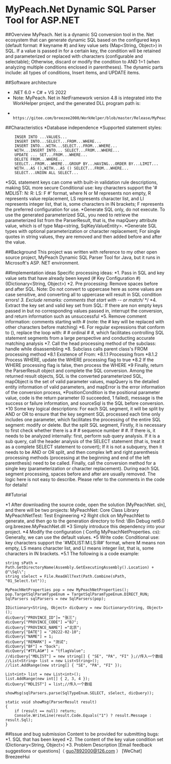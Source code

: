 # MyPeach.Net Dynamic SQL Parser Tool for ASP.NET

##Overview
MyPeach. Net is a dynamic SQ conversion tool in the. Net ecosystem that can generate dynamic SQL based on the configured keys (default format: # keyname #) and key value sets (Map<String, Object>) in SQL.
If a value is passed in for a certain key, the condition will be retained and parameterized or replaced with characters (configurable and selectable); Otherwise, discard or modify the condition to AND 1=1 (when analyzing multiple conditions enclosed in parentheses).
The dynamic parts include: all types of conditions, Insert items, and UPDATE items.

##Software architecture
 * .NET 6.0 + C# + VS 2022
 *    Note: MyPeach. Net in NetFramework version 4.8 is integrated into the WorkHelper project, and the generated DLL program path is:
 *      https://gitee.com/breezee2000/WorkHelper/blob/master/Release/MyPeach.Net.dll
##Characteristics
*Database independence
*Supported statement styles:
```
    INSER INTO ...VALUES... 
    INSERT INTO...SELECT...FROM...WHERE... 
    INSERT INTO...WITH...SELECT...FROM...WHERE... 
    WITH...INSERT INTO... SELECT...FROM...WHERE... 
    UPDATE ... SET...FROM...WHERE...  
    DELETE FROM...WHERE...  
    SEELCT...FROM...WHERE...GROUP BY...HAVING...ORDER BY...LIMIT...  
    WITH...AS (),WITH...AS () SELECT...FROM...WHERE...
    SELECT...UNION ALL SELECT... 
```
*SQL statement keys can come with built-in validation rule descriptions, making SQL more secure
Conditional use: key characters support the '# MDLIST: N: R: LS: F #' format, where N or M represents non empty, R represents value replacement, LS represents character list, and LI represents integer list, that is, some characters in IN brackets; F represents the preferred configuration for use.
*Generate SQL only, do not execute. To use the generated parameterized SQL, you need to retrieve the parameterized list from the ParserResult, that is, the mapQuery attribute value, which is of type Map<string, SqlKeyValueEntity>.
*Generate SQL types with optional parameterization or character replacement; For single quotes in string values, they are removed and then added before and after the value.

##Background
This project was written with reference to my other open source project, MyPeach Dynamic SQL Parser Tool for Java, but it runs in Microsoft's ASP. NET environment.

##Implementation ideas
Specific processing ideas:
*1. Pass in SQL and key value sets that have already been keyed (# Key Configuration #) (IDictionary<String, Object>)
*2. Pre processing: Remove spaces before and after SQL. Note: Do not convert to uppercase here as some values are case sensitive, and converting all to uppercase will result in SQL condition errors!
*3. Exclude remarks: comments that start with -- or match/* */
*4. Extract the key set and valid key set from SQL: If there are non empty keys passed in but no corresponding values passed in, interrupt the conversion, and return information such as unsuccessful
*5. Remove comment information: comments starting with # (note: the # key will be replaced with other characters before matching)
*6. For regular expressions that conform to (), replace the loop with: # # ordinal # #, which facilitates controlling SQL statement segments from a large perspective and conducting accurate matching analysis
*7. Call the head processing method of the subclass: handle while disassembling
*8. Subclass calls parent class's FROM processing method
*8.1 Existence of From:
*8.1.1 Processing from
*8.1.2 Process WHERE, update the WHERE processing flag to true
*8.2 If the WHERE processing flag is false, then process the WHERE
*9 Finally, return the ParserResult object and complete the SQL conversion. Among the returned result objects, SQL is the converted parameterized SQL, mapObject is the set of valid parameter values, mapQuery is the detailed entity information of valid parameters, and mapError is the error information of the conversion process,
*PositionCondition is the positional parameter value, code is the return parameter (0 succeeded, 1 failed), message is the success or failure information, and sourceSql is the SQL before conversion.
*10 Some key logical descriptions:
For each SQL segment, it will be split by AND or OR to ensure that the key segment SQL processed each time only includes one parameter, which facilitates the processing of the entire SQL segment: modify or delete. But the split SQL segment,
Firstly, it is necessary to first check whether there is a # # sequence number # #. If there is, it needs to be analyzed internally: first, perform sub query analysis. If it is a sub query, call the header analysis of the SELECT statement (that is, treat it as a complete SELECT statement to convert);
If it is not a subquery, then it needs to be AND or OR split, and then complex left and right parenthesis processing methods (processing at the beginning and end of the left parenthesis) need to be called. Finally, call the conversion method for a single key (parameterization or character replacement).
During each SQL segment processing, spaces before and after are usually removed. The logic here is not easy to describe. Please refer to the comments in the code for details!

##Tutorial

*1 After downloading the source code, open the solution [MyPeachNet. sln], and there will be two projects:
MyPeachNet: Core Class Library
MyPeachNetTest: Test Engineering
*2 Right click on MyPeachNet to generate, and then go to the generation directory to find:
\Bin Debug net6.0 org.breezee.MyPeachNet.dll
*3 Simply introduce this dependency into your project.
*4 Modify the configuration ( Config MyPeachNetProperties. cs): Generally, we can use the default values.
*5 Write code:
Conditional use: key characters support the '#MDLIST:M:LS:R#' format, where M means non empty, LS means character list, and LI means integer list, that is, some characters in IN brackets.
*5.1 The following is a code example:
```
string sPath = Path.GetDirectoryName(Assembly.GetExecutingAssembly().Location) + @"\Sql\";
string sSelect = File.ReadAllText(Path.Combine(sPath, "01_Select.txt"));

MyPeachNetProperties pop = new MyPeachNetProperties();
pop.TargetSqlParamTypeEnum = TargetSqlParamTypeEnum.DIRECT_RUN;
SqlParsers sqlParsers = new SqlParsers(pop);

IDictionary<String, Object> dicQuery = new Dictionary<String, Object>();
dicQuery["PROVINCE_ID"]= "张三";
dicQuery["PROVINCE_CODE"] ="BJ";
dicQuery["PROVINCE_NAME"] ="北京";
dicQuery["DATE"] = "20222-02-10";
dicQuery["NAME"] = 1;
dicQuery["REMARK"] = "测试";
dicQuery["BF"] = "back";
dicQuery["#TFLAG#"] = "tflagValue";
//dicQuery["MDLIST"] = new string[] { "SE", "PA", "FI" };//传入一个数组
//List<String> list = new List<String>();
//list.AddRange(new string[] { "SE", "PA", "FI" });

List<int> list = new List<int>();
list.AddRange(new int[] { 2, 3, 4 });
dicQuery["MDLIST"] = list;//传入一个数组

showMsg(sqlParsers.parse(SqlTypeEnum.SELECT, sSelect, dicQuery));

static void showMsg(ParserResult result)
{
    if (result == null) return;
    Console.WriteLine(result.Code.Equals("1") ? result.Message : result.Sql);
}
````

##Issue and bug submission
Content to be provided for submitting bugs:
*1. SQL that has been keyed
*2. The content of the key value condition set (Dictionary<String, Object>)
*3. Problem Description
[Email feedback suggestions or questions]（ guo7892000@126.com ）
[WeChat] BreezeeHui

